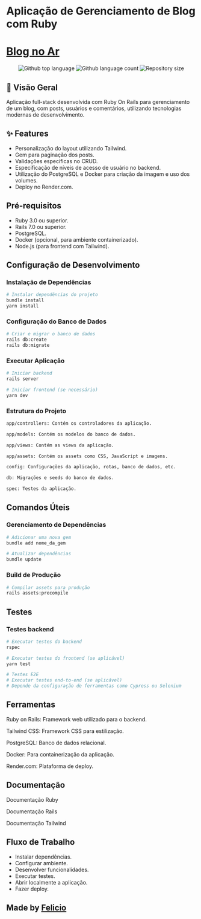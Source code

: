 # Aplicação de Gerenciamento de Blog com Ruby
<h1><a href="https://desafio-blog.onrender.com/">Blog no Ar</a></h1>

<p align="center">
  <img alt="Github top language" src="https://img.shields.io/github/languages/top/felicio-almd/desafio-blog?color=56BEB8">

  <img alt="Github language count" src="https://img.shields.io/github/languages/count/felicio-almd/desafio-blog?color=56BEB8">

  <img alt="Repository size" src="https://img.shields.io/github/repo-size/felicio-almd/desafio-blog?color=56BEB8">
</p>


## :dart: Visão Geral
Aplicação full-stack desenvolvida com Ruby On Rails para gerenciamento de um blog, com posts, usuários e comentários, utilizando tecnologias modernas de desenvolvimento.

## :sparkles: Features
- Personalização do layout utilizando Tailwind.
- Gem para paginação dos posts.
- Validações específicas no CRUD.
- Especificação de níveis de acesso de usuário no backend.
- Utilização do PostgreSQL e Docker para criação da imagem e uso dos volumes.
- Deploy no Render.com.

## Pré-requisitos
- Ruby 3.0 ou superior.
- Rails 7.0 ou superior.
- PostgreSQL.
- Docker (opcional, para ambiente containerizado).
- Node.js (para frontend com Tailwind).

## Configuração de Desenvolvimento

### Instalação de Dependências
```bash
# Instalar dependências do projeto
bundle install
yarn install
````

### Configuração do Banco de Dados
```bash
# Criar e migrar o banco de dados
rails db:create
rails db:migrate
```

### Executar Aplicação
```bash
# Iniciar backend
rails server

# Iniciar frontend (se necessário)
yarn dev
```

### Estrutura do Projeto
```bash
app/controllers: Contém os controladores da aplicação.

app/models: Contém os modelos do banco de dados.

app/views: Contém as views da aplicação.

app/assets: Contém os assets como CSS, JavaScript e imagens.

config: Configurações da aplicação, rotas, banco de dados, etc.

db: Migrações e seeds do banco de dados.

spec: Testes da aplicação.
```

## Comandos Úteis
### Gerenciamento de Dependências
```bash
# Adicionar uma nova gem
bundle add nome_da_gem

# Atualizar dependências
bundle update
```
### Build de Produção
```bash
# Compilar assets para produção
rails assets:precompile
```

## Testes
### Testes backend
```bash
# Executar testes do backend
rspec

# Executar testes do frontend (se aplicável)
yarn test

# Testes E2E
# Executar testes end-to-end (se aplicável)
# Depende da configuração de ferramentas como Cypress ou Selenium
```

## Ferramentas
Ruby on Rails: Framework web utilizado para o backend.

Tailwind CSS: Framework CSS para estilização.

PostgreSQL: Banco de dados relacional.

Docker: Para containerização da aplicação.

Render.com: Plataforma de deploy.

## Documentação
Documentação Ruby

Documentação Rails

Documentação Tailwind

## Fluxo de Trabalho
- Instalar dependências.
- Configurar ambiente.
- Desenvolver funcionalidades.
- Executar testes.
- Abrir localmente a aplicação.
- Fazer deploy.

<h2> Made by <a href="https://github.com/felicio-almd" target="_blank">Felicio</a> </h2>

